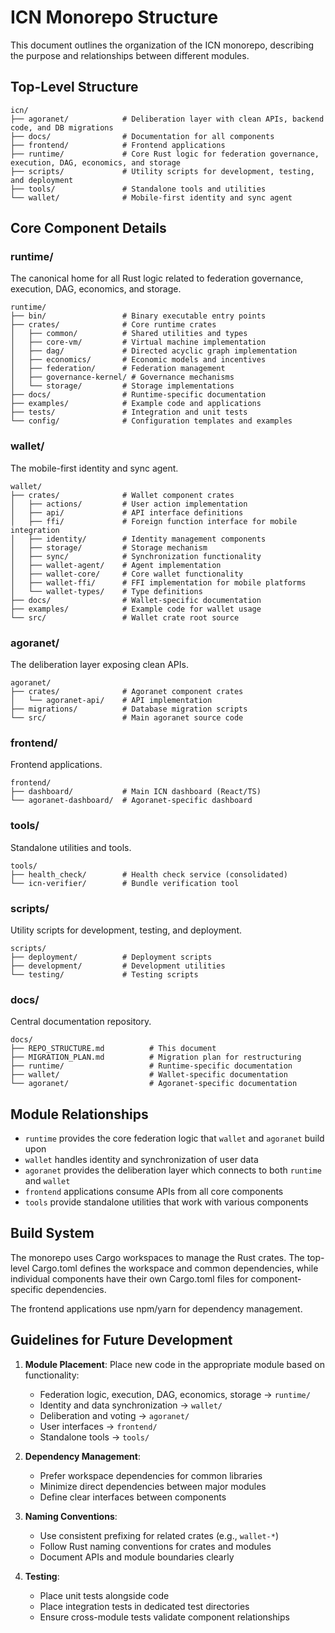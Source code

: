 # ICN Monorepo Structure

This document outlines the organization of the ICN monorepo, describing the purpose and relationships between different modules.

## Top-Level Structure

```
icn/
├── agoranet/            # Deliberation layer with clean APIs, backend code, and DB migrations
├── docs/                # Documentation for all components
├── frontend/            # Frontend applications
├── runtime/             # Core Rust logic for federation governance, execution, DAG, economics, and storage
├── scripts/             # Utility scripts for development, testing, and deployment
├── tools/               # Standalone tools and utilities
└── wallet/              # Mobile-first identity and sync agent
```

## Core Component Details

### runtime/

The canonical home for all Rust logic related to federation governance, execution, DAG, economics, and storage.

```
runtime/
├── bin/                 # Binary executable entry points
├── crates/              # Core runtime crates
│   ├── common/          # Shared utilities and types
│   ├── core-vm/         # Virtual machine implementation
│   ├── dag/             # Directed acyclic graph implementation
│   ├── economics/       # Economic models and incentives
│   ├── federation/      # Federation management
│   ├── governance-kernel/ # Governance mechanisms
│   └── storage/         # Storage implementations
├── docs/                # Runtime-specific documentation
├── examples/            # Example code and applications 
├── tests/               # Integration and unit tests
└── config/              # Configuration templates and examples
```

### wallet/

The mobile-first identity and sync agent.

```
wallet/
├── crates/              # Wallet component crates
│   ├── actions/         # User action implementation
│   ├── api/             # API interface definitions
│   ├── ffi/             # Foreign function interface for mobile integration
│   ├── identity/        # Identity management components
│   ├── storage/         # Storage mechanism
│   ├── sync/            # Synchronization functionality
│   ├── wallet-agent/    # Agent implementation
│   ├── wallet-core/     # Core wallet functionality
│   ├── wallet-ffi/      # FFI implementation for mobile platforms
│   └── wallet-types/    # Type definitions
├── docs/                # Wallet-specific documentation
├── examples/            # Example code for wallet usage
└── src/                 # Wallet crate root source
```

### agoranet/

The deliberation layer exposing clean APIs.

```
agoranet/
├── crates/              # Agoranet component crates
│   └── agoranet-api/    # API implementation
├── migrations/          # Database migration scripts
└── src/                 # Main agoranet source code
```

### frontend/

Frontend applications.

```
frontend/
├── dashboard/           # Main ICN dashboard (React/TS)
└── agoranet-dashboard/  # Agoranet-specific dashboard
```

### tools/

Standalone utilities and tools.

```
tools/
├── health_check/        # Health check service (consolidated)
└── icn-verifier/        # Bundle verification tool
```

### scripts/

Utility scripts for development, testing, and deployment.

```
scripts/
├── deployment/          # Deployment scripts
├── development/         # Development utilities
└── testing/             # Testing scripts
```

### docs/

Central documentation repository.

```
docs/
├── REPO_STRUCTURE.md          # This document
├── MIGRATION_PLAN.md          # Migration plan for restructuring
├── runtime/                   # Runtime-specific documentation
├── wallet/                    # Wallet-specific documentation
└── agoranet/                  # Agoranet-specific documentation
```

## Module Relationships

- `runtime` provides the core federation logic that `wallet` and `agoranet` build upon
- `wallet` handles identity and synchronization of user data
- `agoranet` provides the deliberation layer which connects to both `runtime` and `wallet`
- `frontend` applications consume APIs from all core components
- `tools` provide standalone utilities that work with various components

## Build System

The monorepo uses Cargo workspaces to manage the Rust crates. The top-level Cargo.toml defines the workspace and common dependencies, while individual components have their own Cargo.toml files for component-specific dependencies.

The frontend applications use npm/yarn for dependency management.

## Guidelines for Future Development

1. **Module Placement**: Place new code in the appropriate module based on functionality:
   - Federation logic, execution, DAG, economics, storage → `runtime/`
   - Identity and data synchronization → `wallet/`
   - Deliberation and voting → `agoranet/`
   - User interfaces → `frontend/`
   - Standalone tools → `tools/`

2. **Dependency Management**:
   - Prefer workspace dependencies for common libraries
   - Minimize direct dependencies between major modules
   - Define clear interfaces between components

3. **Naming Conventions**:
   - Use consistent prefixing for related crates (e.g., `wallet-*`)
   - Follow Rust naming conventions for crates and modules
   - Document APIs and module boundaries clearly

4. **Testing**:
   - Place unit tests alongside code
   - Place integration tests in dedicated test directories
   - Ensure cross-module tests validate component relationships 